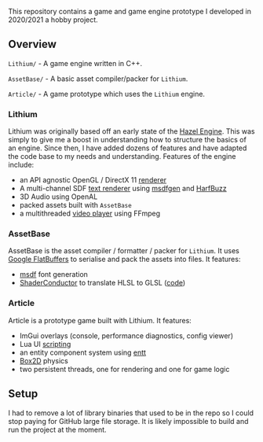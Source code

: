 This repository contains a game and game engine prototype I developed in 2020/2021 a hobby project.

## Overview
`Lithium/` - A game engine written in C++.

`AssetBase/` - A basic asset compiler/packer for `Lithium`.

`Article/` - A game prototype which uses the `Lithium` engine.

### Lithium
Lithium was originally based off an early state of the [Hazel Engine](https://github.com/TheCherno/Hazel). This was simply to give me a boost in understanding how to structure the basics of an engine. Since then, I have added dozens of features and have adapted the code base to my needs and understanding. Features of the engine include:
- an API agnostic OpenGL / DirectX 11 [renderer](Lithium/src/Lithium/Renderer)
- A multi-channel SDF [text renderer](Lithium/src/Lithium/Renderer/Font.cpp) using [msdfgen](https://github.com/Chlumsky/msdfgen) and [HarfBuzz](https://github.com/harfbuzz/harfbuzz)
- 3D Audio using OpenAL
- packed assets built with `AssetBase`
- a multithreaded [video player](Lithium/src/Lithium/VideoPlayer) using FFmpeg

### AssetBase
AssetBase is the asset compiler / formatter / packer for `Lithium`. It uses [Google FlatBuffers](https://google.github.io/flatbuffers/) to serialise and pack the assets into files. It features:
- [msdf](https://github.com/Chlumsky/msdfgen) font generation
- [ShaderConductor](https://github.com/microsoft/ShaderConductor) to translate HLSL to GLSL ([code](AssetBase/src/AssetBase/Resources/ShaderSegment.cpp))

### Article
Article is a prototype game built with Lithium. It features:
- ImGui overlays (console, performance diagnostics, config viewer)
- Lua UI [scripting](Article/src/Article/Scripting)
- an entity component system using [entt](https://github.com/skypjack/entt)
- [Box2D](https://box2d.org/) physics
- two persistent threads, one for rendering and one for game logic

## Setup
I had to remove a lot of library binaries that used to be in the repo so I could stop paying for GitHub large file storage.
It is likely impossible to build and run the project at the moment.
